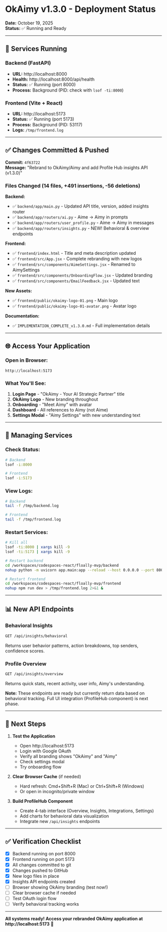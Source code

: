 # OkAimy v1.3.0 - Deployment Status

**Date:** October 19, 2025  
**Status:** ✅ Running and Ready

---

## 🚀 Services Running

### Backend (FastAPI)
- **URL:** http://localhost:8000
- **Health:** http://localhost:8000/api/health
- **Status:** ✅ Running (port 8000)
- **Process:** Background (PID: check with `lsof -ti:8000`)

### Frontend (Vite + React)
- **URL:** http://localhost:5173
- **Status:** ✅ Running (port 5173)
- **Process:** Background (PID: 53117)
- **Logs:** `/tmp/frontend.log`

---

## ✅ Changes Committed & Pushed

**Commit:** `4f63722`  
**Message:** "Rebrand to OkAimy/Aimy and add Profile Hub insights API (v1.3.0)"

### Files Changed (14 files, +491 insertions, -56 deletions)

**Backend:**
- ✅ `backend/app/main.py` - Updated API title, version, added insights router
- ✅ `backend/app/routers/ai.py` - Aime → Aimy in prompts
- ✅ `backend/app/routers/user_profile.py` - Aime → Aimy in messages
- ✅ `backend/app/routers/insights.py` - NEW! Behavioral & overview endpoints

**Frontend:**
- ✅ `frontend/index.html` - Title and meta description updated
- ✅ `frontend/src/App.jsx` - Complete rebranding with new logos
- ✅ `frontend/src/components/AimeSettings.jsx` - Renamed to AimySettings
- ✅ `frontend/src/components/OnboardingFlow.jsx` - Updated branding
- ✅ `frontend/src/components/EmailFeedback.jsx` - Updated text

**New Assets:**
- ✅ `frontend/public/okaimy-logo-01.png` - Main logo
- ✅ `frontend/public/okaimy-logo-01-avatar.png` - Avatar logo

**Documentation:**
- ✅ `IMPLEMENTATION_COMPLETE_v1.3.0.md` - Full implementation details

---

## 🌐 Access Your Application

### Open in Browser:
```
http://localhost:5173
```

### What You'll See:
1. **Login Page** - "OkAimy - Your AI Strategic Partner" title
2. **OkAimy Logo** - New branding throughout
3. **Onboarding** - "Meet Aimy" with avatar
4. **Dashboard** - All references to Aimy (not Aime)
5. **Settings Modal** - "Aimy Settings" with new understanding text

---

## 🔧 Managing Services

### Check Status:
```bash
# Backend
lsof -i:8000

# Frontend  
lsof -i:5173
```

### View Logs:
```bash
# Backend
tail -f /tmp/backend.log

# Frontend
tail -f /tmp/frontend.log
```

### Restart Services:
```bash
# Kill all
lsof -ti:8000 | xargs kill -9
lsof -ti:5173 | xargs kill -9

# Restart backend
cd /workspaces/codespaces-react/floally-mvp/backend
nohup python -m uvicorn app.main:app --reload --host 0.0.0.0 --port 8000 > /tmp/backend.log 2>&1 &

# Restart frontend
cd /workspaces/codespaces-react/floally-mvp/frontend
nohup npm run dev > /tmp/frontend.log 2>&1 &
```

---

## 📊 New API Endpoints

### Behavioral Insights
```bash
GET /api/insights/behavioral
```

Returns user behavior patterns, action breakdowns, top senders, confidence scores.

### Profile Overview
```bash
GET /api/insights/overview
```

Returns quick stats, recent activity, user info, Aimy's understanding.

**Note:** These endpoints are ready but currently return data based on behavioral tracking. Full UI integration (ProfileHub component) is next phase.

---

## 🎯 Next Steps

1. **Test the Application**
   - Open http://localhost:5173
   - Login with Google OAuth
   - Verify all branding shows "OkAimy" and "Aimy"
   - Check settings modal
   - Try onboarding flow

2. **Clear Browser Cache** (if needed)
   - Hard refresh: Cmd+Shift+R (Mac) or Ctrl+Shift+R (Windows)
   - Or open in incognito/private window

3. **Build ProfileHub Component**
   - Create 4-tab interface (Overview, Insights, Integrations, Settings)
   - Add charts for behavioral data visualization
   - Integrate new `/api/insights` endpoints

---

## ✅ Verification Checklist

- [x] Backend running on port 8000
- [x] Frontend running on port 5173
- [x] All changes committed to git
- [x] Changes pushed to GitHub
- [x] New logo files in place
- [x] Insights API endpoints created
- [ ] Browser showing OkAimy branding (test now!)
- [ ] Clear browser cache if needed
- [ ] Test OAuth login flow
- [ ] Verify behavioral tracking works

---

**All systems ready! Access your rebranded OkAimy application at http://localhost:5173** 🎉
